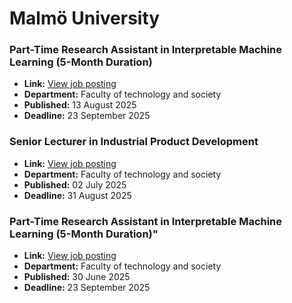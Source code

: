 # Malmö University

### Part-Time Research Assistant in Interpretable Machine Learning (5-Month Duration)
- **Link:** [View job posting](https://web103.reachmee.com/ext/I005/1015/job?site=7&lang=UK&validator=e5819a4704cd849685049472c0c17895&job_id=4160)
- **Department:** Faculty of technology and society
- **Published:** 13 August 2025
- **Deadline:** 23 September 2025

### Senior Lecturer in Industrial Product Development
- **Link:** [View job posting](https://web103.reachmee.com/ext/I005/1015/job?site=7&lang=UK&validator=e5819a4704cd849685049472c0c17895&job_id=4089)
- **Department:** Faculty of technology and society
- **Published:** 02 July 2025
- **Deadline:** 31 August 2025

### Part-Time Research Assistant in Interpretable Machine Learning (5-Month Duration)"
- **Link:** [View job posting](https://web103.reachmee.com/ext/I005/1015/job?site=7&lang=UK&validator=e5819a4704cd849685049472c0c17895&job_id=4132)
- **Department:** Faculty of technology and society
- **Published:** 30 June 2025
- **Deadline:** 23 September 2025

